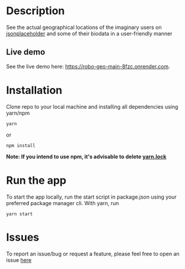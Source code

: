 # Description

See the actual geographical locations of the imaginary users on [jsonplaceholder](https://jsonplaceholder.typicode.com/users) and some of their biodata in a user-friendly manner

## Live demo
See the live demo here: https://robo-geo-main-8fzc.onrender.com.

# Installation
Clone repo to your local machine and installing all dependencies using yarn/npm

    yarn

or

    npm install

**Note: If you intend to use npm, it's advisable to delete [yarn.lock](./yarn.lock)**

# Run the app
To start the app locally, run the start script in package.json using your preferred package manager cli. With yarn, run

    yarn start

# Issues
To report an issue/bug or request a feature, please feel free to open an issue [here](https://github.com/abiola-ajibola/robo-geo/issues)
    